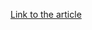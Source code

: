 [Link to the article](https://www.splunk.com/en_us/blog/security/introducing-splunk-attack-range-v3-1.html)
